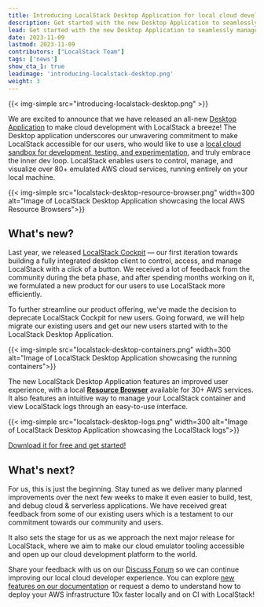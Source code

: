 ```yaml
---
title: Introducing LocalStack Desktop Application for local cloud development & testing
description: Get started with the new Desktop Application to seamlessly manage your LocalStack container while developing, testing, and debugging your cloud & serverless applications.
lead: Get started with the new Desktop Application to seamlessly manage your LocalStack container while developing, testing, and debugging your cloud & serverless applications.
date: 2023-11-09
lastmod: 2023-11-09
contributors: ["LocalStack Team"]
tags: ['news']
show_cta_1: true
leadimage: 'introducing-localstack-desktop.png'
weight: 3
---
```


{{< img-simple src="introducing-localstack-desktop.png" >}}

We are excited to announce that we have released an all-new [Desktop Application](https://localstack.cloud/products/desktop/) to make cloud development with LocalStack a breeze! The Desktop application underscores our unwavering commitment to make LocalStack accessible for our users, who would like to use a [local cloud sandbox for development, testing, and experimentation](https://localstack.cloud/solutions/cloud-emulation/), and truly embrace the inner dev loop. LocalStack enables users to control, manage, and visualize over 80+ emulated AWS cloud services, running entirely on your local machine.

{{< img-simple src="localstack-desktop-resource-browser.png" width=300 alt="Image of LocalStack Desktop Application showcasing the local AWS Resource Browsers">}}

## What's new?

Last year, we released [LocalStack Cockpit](https://localstack.cloud/blog/2022-02-07-localstack-cockpit/) — our first iteration towards building a fully integrated desktop client to control, access, and manage LocalStack with a click of a button. We received a lot of feedback from the community during the beta phase, and after spending months working on it, we formulated a new product for our users to use LocalStack more efficiently.

To further streamline our product offering, we've made the decision to deprecate LocalStack Cockpit for new users. Going forward, we will help migrate our existing users and get our new users started with to the LocalStack Desktop Application.

{{< img-simple src="localstack-desktop-containers.png" width=300 alt="Image of LocalStack Desktop Application showcasing the running containers">}}

The new LocalStack Desktop Application features an improved user experience, with a local  [**Resource Browser**](https://docs.localstack.cloud/user-guide/web-application/resource-browser/)  available for 30+ AWS services. It also features an intuitive way to manage your LocalStack container and view LocalStack logs through an easy-to-use interface.

{{< img-simple src="localstack-desktop-logs.png" width=300 alt="Image of LocalStack Desktop Application showcasing the LocalStack logs">}}

[Download it for free and get started!](https://app.localstack.cloud/download)

## What's next?

For us, this is just the beginning. Stay tuned as we deliver many planned improvements over the next few weeks to make it even easier to build, test, and debug cloud & serverless applications. We have received great feedback from some of our existing users which is a testament to our commitment towards our community and users. 

It also sets the stage for us as we approach the next major release for LocalStack, where we aim to make our cloud emulator tooling accessible and open up our cloud development platform to the world.

Share your feedback with us on our [Discuss Forum](https://discuss.localstack.cloud) so we can continue improving our local cloud developer experience. You can explore [new features on our documentation](https://docs.localstack.cloud/user-guide/tools/localstack-desktop/) or request a demo to understand how to deploy your AWS infrastructure 10x faster locally and on CI with LocalStack!
